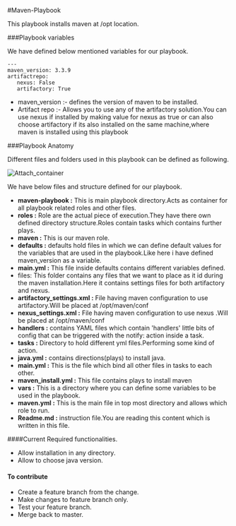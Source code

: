 #Maven-Playbook

This playbook installs maven  at /opt location.<br>


###Playbook variables

We have defined below mentioned variables for our playbook.

```
---
maven_version: 3.3.9
artifactrepo:
   nexus: False
   artifactory: True
```
   

- maven_version :- defines the version of maven to be installed.
- Artifact repo :- Allows you to use any of the artifactory  solution.You can use nexus if installed by making value  for nexus as true or can also choose artifactory if its also installed on the same  machine,where  maven is installed using this playbook

###Playbook  Anatomy

Different files and folders used in this playbook can be defined as following.

![Attach_container](https://github.com/thinkingmonster/ansible/blob/master/images/maven-playbook/maven-playbook-anotamy.png?raw)

We have below files and structure defined for our playbook.

- **maven-playbook :** This is main playbook directory.Acts as container for all playbook related roles and other files.
- **roles :** Role are the actual piece of execution.They have there own defined directory structure.Roles contain  tasks which contains  further plays.
- **maven :** This is our maven role.
- **defaults :** defaults hold files in which we can define default values for the variables that are used in the playbook.Like here i have defined maven_version as a variable.
- **main.yml :** This  file inside defaults contains different variables defined.
- files: This  folder contains any files that we want to place as it id during the maven installation.Here it contains settings files for both artifactory and nexus.
- **artifactory_settings.xml :** File having   maven configuration to use artifactory.Will be placed at /opt/maven/conf
- **nexus_settings.xml :** File having   maven configuration to use nexus .Will be placed at /opt/maven/conf
- **handlers :** contains YAML files which contain 'handlers' little bits of config that can be triggered with the notify: action inside a task. 
- **tasks :** Directory to hold different yml files.Performing some kind of action.
- **java.yml :** contains  directions(plays) to install java.
- **main.yml :** This is the file which bind all other files in tasks to each other.
- **maven_install.yml :** This file contains plays to install maven
- **vars :** This is a directory where you can define some variables to be used in the playbook.
- **maven.yml :** This is the main  file in top most directory and allows which role to run.
- **Readme.md :** instruction file.You are reading this content which is written in this file.


####Current Required functionalities.
- Allow installation in any directory.
- Allow to choose java version.


#### To contribute

- Create a feature branch from the change.
- Make changes to feature branch only.
- Test your feature branch.
- Merge back to master.
